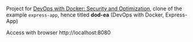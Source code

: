 Project for [DevOps with Docker: Security and Optimization](https://courses.mooc.fi/org/uh-cs/courses/devops-with-docker/chapter-4), clone of the example `express-app`, hence titled **dod-ea** (DevOps with Docker, Express-App)

Access with browser http://localhost:8080
